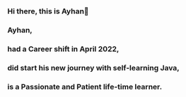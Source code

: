 ### Hi there, this is Ayhan👋 

### 
### Ayhan,

### had a Career shift in April 2022,
### did start his new journey with self-learning Java,
### is a Passionate and Patient life-time learner.


<!--
**ayhan-unlu/ayhan-unlu** is a ✨ _special_ ✨ repository because its `README.md` (this file) appears on your GitHub profile.

Here are some ideas to get you started:

- 🔭 I’m currently working on ...
- 🌱 I’m currently learning ...
- 👯 I’m looking to collaborate on ...
- 🤔 I’m looking for help with ...
- 💬 Ask me about ...
- 📫 How to reach me: ...
- 😄 Pronouns: ...
- ⚡ Fun fact: ...
-->
